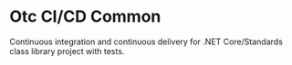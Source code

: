 # Otc CI/CD Common
Continuous integration and continuous delivery for .NET Core/Standards class library project with tests.
